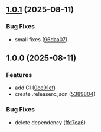 ## [1.0.1](https://github.com/mpekhota/semantic-release/compare/v1.0.0...v1.0.1) (2025-08-11)

### Bug Fixes

* small fixes ([96daa07](https://github.com/mpekhota/semantic-release/commit/96daa07ae8218322ad9e212483029e8025cb880e))

## 1.0.0 (2025-08-11)

### Features

* add CI ([0ce91ef](https://github.com/mpekhota/semantic-release/commit/0ce91efa1b552059c08cb61516d20cdcbc1b1e47))
* create .releaserc.json ([5389804](https://github.com/mpekhota/semantic-release/commit/5389804b88f201bc8ed9c7be72a6ff2929597b2a))

### Bug Fixes

* delete dependency ([ffd7ca6](https://github.com/mpekhota/semantic-release/commit/ffd7ca6ef7c080184a11b5fae6be690399c8fc77))
